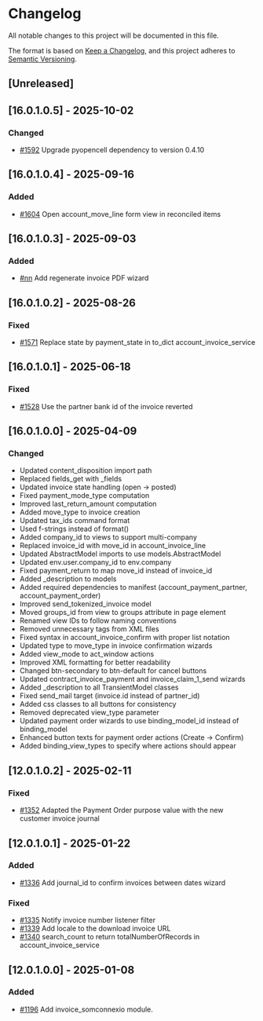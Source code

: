 # Changelog
All notable changes to this project will be documented in this file.

The format is based on [Keep a Changelog](https://keepachangelog.com/en/1.0.0/),
and this project adheres to [Semantic Versioning](https://semver.org/spec/v2.0.0.html).

## [Unreleased]
## [16.0.1.0.5] - 2025-10-02
### Changed
- [#1592](https://git.coopdevs.org/coopdevs/som-connexio/odoo/odoo-somconnexio/-/merge_requests/1592) Upgrade pyopencell dependency to version 0.4.10

## [16.0.1.0.4] - 2025-09-16
### Added
- [#1604](https://git.coopdevs.org/coopdevs/som-connexio/odoo-somconnexio/-/merge_requests/1604) Open account_move_line form view in reconciled items

## [16.0.1.0.3] - 2025-09-03
### Added
- [#nn](https://git.coopdevs.org/coopdevs/som-connexio/odoo-somconnexio/-/merge_requests/nn) Add regenerate invoice PDF wizard

## [16.0.1.0.2] - 2025-08-26
### Fixed
- [#1571](https://git.coopdevs.org/coopdevs/som-connexio/odoo/odoo-somconnexio/-/merge_requests/1571) Replace state by payment_state in to_dict account_invoice_service

## [16.0.1.0.1] - 2025-06-18
### Fixed
- [#1528](https://git.coopdevs.org/coopdevs/som-connexio/odoo-somconnexio/-/merge_requests/1528) Use the partner bank id of the invoice reverted

## [16.0.1.0.0] - 2025-04-09
### Changed
- Updated content_disposition import path
- Replaced fields_get with _fields
- Updated invoice state handling (open → posted)
- Fixed payment_mode_type computation
- Improved last_return_amount computation
- Added move_type to invoice creation
- Updated tax_ids command format
- Used f-strings instead of format()
- Added company_id to views to support multi-company
- Replaced invoice_id with move_id in account_invoice_line
- Updated AbstractModel imports to use models.AbstractModel
- Updated env.user.company_id to env.company
- Fixed payment_return to map move_id instead of invoice_id
- Added _description to models
- Added required dependencies to manifest (account_payment_partner, account_payment_order)
- Improved send_tokenized_invoice model
- Moved groups_id from view to groups attribute in page element
- Renamed view IDs to follow naming conventions
- Removed unnecessary <data> tags from XML files
- Fixed syntax in account_invoice_confirm with proper list notation
- Updated type to move_type in invoice confirmation wizards
- Added view_mode to act_window actions
- Improved XML formatting for better readability
- Changed btn-secondary to btn-default for cancel buttons
- Updated contract_invoice_payment and invoice_claim_1_send wizards
- Added _description to all TransientModel classes
- Fixed send_mail target (invoice.id instead of partner_id)
- Added css classes to all buttons for consistency
- Removed deprecated view_type parameter
- Updated payment order wizards to use binding_model_id instead of binding_model
- Enhanced button texts for payment order actions (Create → Confirm)
- Added binding_view_types to specify where actions should appear

## [12.0.1.0.2] - 2025-02-11
### Fixed
- [#1352](https://git.coopdevs.org/coopdevs/som-connexio/odoo-somconnexio/-/merge_requests/1352) Adapted the Payment Order purpose value with the new customer invoice journal

## [12.0.1.0.1] - 2025-01-22
### Added
- [#1336](https://git.coopdevs.org/coopdevs/som-connexio/odoo-somconnexio/-/merge_requests/1336) Add journal_id to confirm invoices between dates wizard

### Fixed
- [#1335](https://git.coopdevs.org/coopdevs/som-connexio/odoo-somconnexio/-/merge_requests/1335) Notify invoice number listener filter
- [#1339](https://git.coopdevs.org/coopdevs/som-connexio/odoo-somconnexio/-/merge_requests/1339) Add locale to the download invoice URL
- [#1340](https://git.coopdevs.org/coopdevs/som-connexio/odoo/odoo-somconnexio/-/merge_requests/1340) search_count to return totalNumberOfRecords in account_invoice_service

## [12.0.1.0.0] - 2025-01-08
### Added
- [#1196](https://git.coopdevs.org/coopdevs/som-connexio/odoo-somconnexio/-/merge_requests/1196) Add invoice_somconnexio module.
